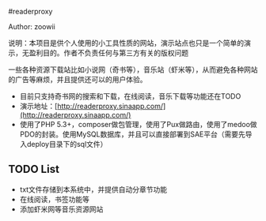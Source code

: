#readerproxy

Author: zoowii


说明：本项目是供个人使用的小工具性质的网站，演示站点也只是一个简单的演示，无盈利目的。作者不负责任何与第三方有关的版权问题

一些各种资源下载站比如小说网（奇书等），音乐站（虾米等），从而避免各种网站的广告等麻烦，并且提供还可以的用户体验。


* 目前只支持奇书网的搜索和下载，在线阅读，音乐下载等功能还在TODO
* 演示地址：[http://readerproxy.sinaapp.com/](http://readerproxy.sinaapp.com/)
* 使用了PHP 5.3+，composer做包管理，使用了Pux做路由，使用了medoo做PDO的封装。使用MySQL数据库，并且可以直接部署到SAE平台（需要先导入deploy目录下的sql文件）


## TODO List
* txt文件存储到本系统中，并提供自动分章节功能
* 在线阅读，书签功能等
* 添加虾米网等音乐资源网站
